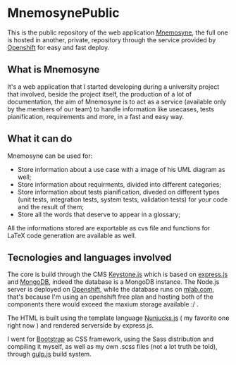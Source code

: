 # MnemosynePublic
This is the public repository of the web application [Mnemosyne](http://mnemosyne-latexebiscotti.rhcloud.com/), the full one is hosted in another, private, repository through the service provided by [Openshift](https://www.openshift.com/) for easy and fast deploy.

## What is Mnemosyne
It's a web application that I started developing during a university project that involved, beside the project itself, the production of a lot of documentation, the aim of Mnemosyne is to act as a service (available only by the members of our team) to handle information like usecases, tests pianification, requirements and more, in a fast and easy way.

## What it can do
Mnemosyne can be used for:
* Store information about a use case with a image of his UML diagram as well;
* Store information about requirments, divided into different categories;
* Store information about tests pianification, diveded on different types (unit tests, integration tests, system tests, validation tests) for your code and the result of them;
* Store all the words that deserve to appear in a glossary;


All the informations stored are exportable as cvs file and functions for LaTeX code generation are available as well.

## Tecnologies and languages involved
The core is build through the CMS [Keystone.js](http://keystonejs.com/) which is based on [express.js](http://expressjs.com/) and [MongoDB](https://www.mongodb.org/), indeed the database is a MongoDB instance. The Node.js server is deployed on [Openshift](https://www.openshift.com/), while the database runs on [mlab.com](mlab.com), that's because I'm using an openshift free plan and hosting both of the components there would exceed the maxium storage available :/ .

The HTML is built using the template language [Nunjucks.js](https://mozilla.github.io/nunjucks/) ( my favorite one right now ) and rendered serverside by express.js.

I went for [Bootstrap](http://getbootstrap.com/) as CSS framework, using the Sass distribution and compiling it myself, as well as my own .scss files (not a lot truth be told), through [gulp.js](http://gulpjs.com/) build system.

